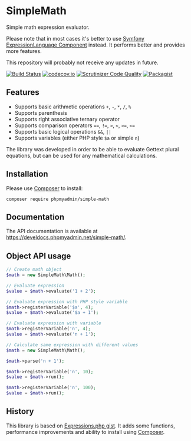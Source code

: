 # SimpleMath

Simple math expression evaluator.

Please note that in most cases it's better to use [Symfony ExpressionLanguage Component](https://packagist.org/packages/symfony/expression-language) instead. It performs better and provides more features.

This repository will probably not receive any updates in future.

[![Build Status](https://travis-ci.org/phpmyadmin/simple-math.svg?branch=master)](https://travis-ci.org/phpmyadmin/simple-math)
[![codecov.io](https://codecov.io/github/phpmyadmin/simple-math/coverage.svg?branch=master)](https://codecov.io/github/phpmyadmin/simple-math?branch=master)
[![Scrutinizer Code Quality](https://scrutinizer-ci.com/g/phpmyadmin/simple-math/badges/quality-score.png?b=master)](https://scrutinizer-ci.com/g/phpmyadmin/simple-math/?branch=master)
[![Packagist](https://img.shields.io/packagist/dt/phpmyadmin/simple-math.svg)](https://packagist.org/packages/phpmyadmin/simple-math)

## Features

* Supports basic arithmetic operations `+`, `-`, `*`, `/`, `%`
* Supports parenthesis
* Supports right associative ternary operator
* Supports comparison operators `==`, `!=`, `>`, `<`, `>=`, `<=`
* Supports basic logical operations `&&`, `||`
* Supports variables (either PHP style `$a` or simple `n`)

The library was developed in order to be able to evaluate Gettext plural
equations, but can be used for any mathematical calculations.

## Installation

Please use [Composer][1] to install:

```
composer require phpmyadmin/simple-math
```

## Documentation

The API documentation is available at 
<https://develdocs.phpmyadmin.net/simple-math/>.


## Object API usage

```php
// Create math object
$math = new SimpleMath\Math();

// Evaluate expression
$value = $math->evaluate('1 + 2');

// Evaluate expression with PHP style variable
$math->registerVariable('$a', 4);
$value = $math->evaluate('$a + 1');

// Evaluate expression with variable
$math->registerVariable('n', 4);
$value = $math->evaluate('n + 1');

// Calculate same expression with different values
$math = new SimpleMath\Math();

$math->parse('n + 1');

$math->registerVariable('n', 10);
$value = $math->run();

$math->registerVariable('n', 100);
$value = $math->run();
```

## History

This library is based on [Expressions.php gist][2]. It adds some functions,
performance improvements and ability to install using [Composer][1].

[1]:https://getcomposer.org/
[2]:https://gist.github.com/dremie/fcb1f5beecc327679de8cca51c8e4743

